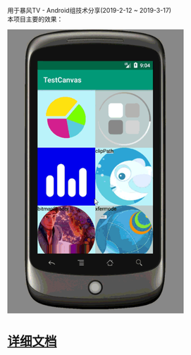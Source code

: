 用于暴风TV - Android组技术分享(2019-2-12 ~ 2019-3-17)<br>
本项目主要的效果：<br>

<img src="文档/pic/index.gif" width=400> <br>
# [详细文档](https://github.com/chengxiaobo3/TestCanvas/blob/master/%E6%96%87%E6%A1%A3/%E8%87%AA%E5%AE%9A%E4%B9%89%E7%BB%98%E5%88%B6.md)
